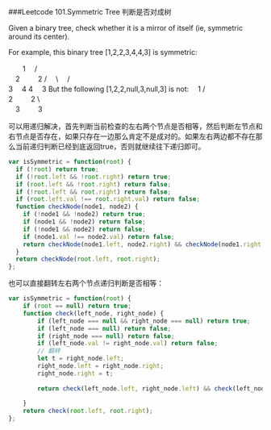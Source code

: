 ###Leetcode 101.Symmetric Tree    判断是否对成树

Given a binary tree, check whether it is a mirror of itself (ie, symmetric around its center).

For example, this binary tree [1,2,2,3,4,4,3] is symmetric:

　　1
 　/\
　2 　  　2
/ 　\　 / \
3  　4 4　 3
But the following [1,2,2,null,3,null,3] is not:
    　1
   /　 　\
  2  　 　2
   \　　 　  \
   　3   　　 3

可以用递归解决，首先判断当前检查的左右两个节点是否相等，然后判断左节点和右节点是否存在，如果只存在一边那么肯定不是成对的。如果左右两边都不存在那么当前递归判断已经到底返回true，否则就继续往下递归即可。
```Javascript
var isSymmetric = function(root) {
  if (!root) return true;
  if (!root.left && !root.right) return true;
  if (root.left && !root.right) return false;
  if (!root.left && root.right) return false;
  if (root.left.val !== root.right.val) return false;
  function checkNode(node1, node2) {
    if (!node1 && !node2) return true;
    if (node1 && !node2) return false;
    if (!node1 && node2) return false;
    if (node1.val !== node2.val) return false;
    return checkNode(node1.left, node2.right) && checkNode(node1.right, node2.left);
  }
  return checkNode(root.left, root.right);
};
```
也可以直接翻转左右两个节点递归判断是否相等：
```Javascript
var isSymmetric = function(root) {
    if (root == null) return true;
    function check(left_node, right_node) {
        if (left_node === null && right_node === null) return true;
        if (left_node === null) return false;
        if (right_node === null) return false;
        if (left_node.val != right_node.val) return false;
        // 翻转
        let t = right_node.left;
        right_node.left = right_node.right;
        right_node.right = t;
       
        return check(left_node.left, right_node.left) && check(left_node.right, right_node.right);
        
    }
    return check(root.left, root.right);
};
```
